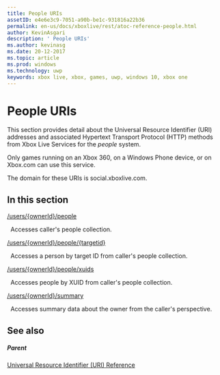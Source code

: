 ```yaml
---
title: People URIs
assetID: e4e6e3c9-7051-a90b-be1c-931816a22b36
permalink: en-us/docs/xboxlive/rest/atoc-reference-people.html
author: KevinAsgari
description: ' People URIs'
ms.author: kevinasg
ms.date: 20-12-2017
ms.topic: article
ms.prod: windows
ms.technology: uwp
keywords: xbox live, xbox, games, uwp, windows 10, xbox one
---
```



# People URIs
 
This section provides detail about the Universal Resource Identifier (URI) addresses and associated Hypertext Transport Protocol (HTTP) methods from Xbox Live Services for the *people* system.
 
Only games running on an Xbox 360, on a Windows Phone device, or on Xbox.com can use this service.
 
The domain for these URIs is social.xboxlive.com.
 
<a id="ID4EPB"></a>

 
## In this section

[/users/{ownerId}/people](uri-usersowneridpeople.md)

&nbsp;&nbsp;Accesses caller's people collection.

[/users/{ownerId}/people/{targetid}](uri-usersowneridpeopletargetid.md)

&nbsp;&nbsp;Accesses a person by target ID from caller's people collection.

[/users/{ownerId}/people/xuids](uri-usersowneridpeoplexuids.md)

&nbsp;&nbsp;Accesses people by XUID from caller's people collection.

[/users/{ownerId}/summary](uri-usersowneridsummary.md)

&nbsp;&nbsp;Accesses summary data about the owner from the caller's perspective.
 
<a id="ID4E5B"></a>

 
## See also
 
<a id="ID4EAC"></a>

 
##### Parent 

[Universal Resource Identifier (URI) Reference](../atoc-xboxlivews-reference-uris.md)

   